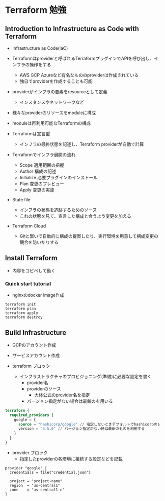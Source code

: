# Terraform 勉強


## Introduction to Infrastructure as Code with Terraform

* Infrastructure as Code(IaC)
* Terraformはproviderと呼ばれるTerraformプラグインでAPIを呼び出し、インフラの操作をする
    * AWS GCP Azureなど有名なもののproviderは作成されている
    * 独自でproviderを作成することも可能
* providerがインフラの要素をresourceとして定義
    * インスタンスやネットワークなど
* 様々なproviderのリソースをmoduleに構成
* moduleは再利用可能なTerraformの構成
* Terraformは宣言型
    * インフラの最終状態を記述し、Terraform providerが自動で計算

* Terraformでインフラ展開の流れ
    * Scope 適用範囲の把握
    * Author 構成の記述
    * Initialize 必要プラグインのインストール
    * Plan 変更のプレビュー
    * Apply 変更の実施

* State file
    * インフラの状態を追跡するためのソース
    * これの状態を見て、宣言した構成と合うよう変更を加える

* Terraform Cloud
    * Gitと繋いで自動的に構成の提案したり、実行環境を用意して構成変更の競合を防いだりする

## Install Terraform
* 内容をコピペして動く

### Quick start tutorial
* nginxのdocker image作成

```
terraform init
terraform plan
terraform apply
terraform destroy
```

## Build Infrastructure

* GCPのアカウント作成
* サービスアカウント作成

* terraform ブロック
    * インフラストラクチャのプロビジョニング(準備)に必要な設定を書く
        * provider名
        * providerのソース
            * 大体公式のprovider名を指定
        * バージョン指定がない場合は最新のを用いる

```tf
terraform {
  required_providers {
    google = {
      source = "hashicorp/google" // 指定しないときデフォルトでhashicorpのレジストリを見に行く
      version = "3.5.0" // バージョン指定がない時は最新のものを利用する
    }
  }
}
```

* provider ブロック
    * 指定したproviderの各環境に接続する設定などを記載

```
provider "google" {
  credentials = file("credential.json")

  project = "project-name"
  region  = "us-central1"
  zone    = "us-central1-c"
}

```
